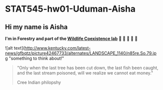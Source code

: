 # STAT545-hw01-Uduman-Aisha

## Hi my name is Aisha 


**I'm in Forestry and part of the [Wildlife Coexistence lab](http://wildlife.forestry.ubc.ca)** :evergreen_tree: :leopard: :tanabata_tree: :elephant: :deciduous_tree: 

![alt text](http://www.kentucky.com/latest-news/gfbqtz/picture42467733/alternates/LANDSCAPE_1140/n85re.So.79.jpg "something to think about!"
> "Only when the last tree has been cut down, the last fish been caught, and the last stream poisoned, will we realize we cannot eat money."
>
> Cree Indian philopshy 


